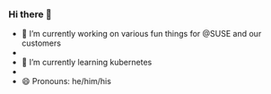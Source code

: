 ### Hi there 👋

- 🔭 I’m currently working on various fun things for @SUSE and our customers
- 
- 🌱 I’m currently learning kubernetes
- 
- 😄 Pronouns: he/him/his
<!-- - 👯 I’m looking to collaborate on ...
- 🤔 I’m looking for help with ...
- 💬 Ask me about ...
- 📫 How to reach me: ...
- ⚡ Fun fact: ...

-->

